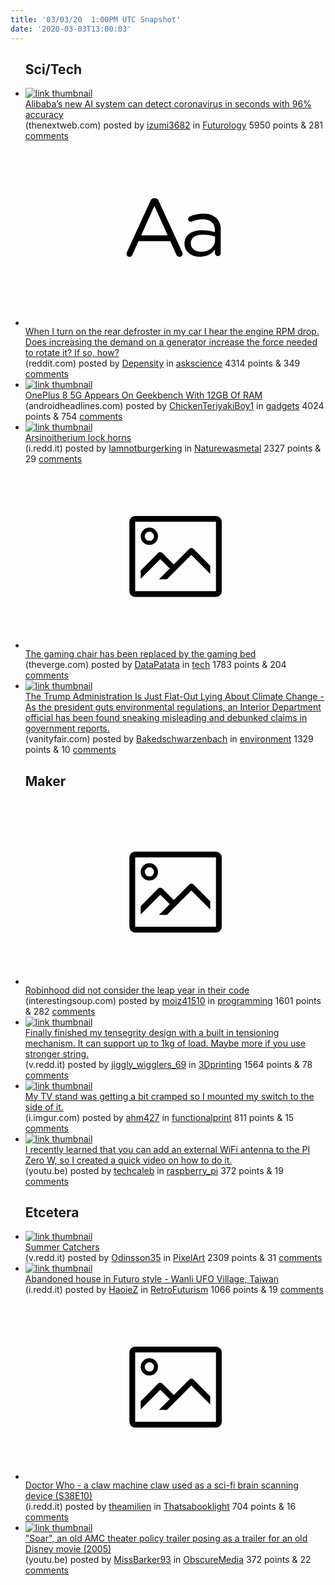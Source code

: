 ```yaml
---
title: '03/03/20  1:00PM UTC Snapshot'
date: '2020-03-03T13:00:03'
---
```

<ul>
<h2>Sci/Tech</h2>

<li><a href='https://thenextweb.com/neural/2020/03/02/alibabas-new-ai-system-can-detect-coronavirus-in-seconds-with-96-accuracy/'><img src='https://b.thumbs.redditmedia.com/svS32wUOzH6Ipf_qDDKyJXhjNuOgOIBCymkKUMHnQqA.jpg' alt='link thumbnail'></a><div><div class='linkTitle'><a href='https://thenextweb.com/neural/2020/03/02/alibabas-new-ai-system-can-detect-coronavirus-in-seconds-with-96-accuracy/'>Alibaba’s new AI system can detect coronavirus in seconds with 96% accuracy</a></div>(thenextweb.com) posted by <a href='https://www.reddit.com/user/izumi3682'>izumi3682</a> in <a href='https://www.reddit.com/r/Futurology'>Futurology</a> 5950 points & 281 <a href='https://www.reddit.com/r/Futurology/comments/fclsio/alibabas_new_ai_system_can_detect_coronavirus_in/'>comments</a></div></li>

<li><a href='https://www.reddit.com/r/askscience/comments/fchgo3/when_i_turn_on_the_rear_defroster_in_my_car_i/'><svg version='1.1' viewBox='-34 -12 104 64' preserveAspectRatio='xMidYMid slice' xmlns='http://www.w3.org/2000/svg' xmlns:xlink='http://www.w3.org/1999/xlink'>
    <title>text link thumbnail</title>
    <path d='M12.19,8.84a1.45,1.45,0,0,0-1.4-1h-.12a1.46,1.46,0,0,0-1.42,1L1.14,26.56a1.29,1.29,0,0,0-.14.59,1,1,0,0,0,1,1,1.12,1.12,0,0,0,1.08-.77l2.08-4.65h11l2.08,4.59a1.24,1.24,0,0,0,1.12.83,1.08,1.08,0,0,0,1.08-1.08,1.64,1.64,0,0,0-.14-.57ZM6.08,20.71l4.59-10.22,4.6,10.22Z'>
    </path>
    <path d='M32.24,14.78A6.35,6.35,0,0,0,27.6,13.2a11.36,11.36,0,0,0-4.7,1,1,1,0,0,0-.58.89,1,1,0,0,0,.94.92,1.23,1.23,0,0,0,.39-.08,8.87,8.87,0,0,1,3.72-.81c2.7,0,4.28,1.33,4.28,3.92v.5a15.29,15.29,0,0,0-4.42-.61c-3.64,0-6.14,1.61-6.14,4.64v.05c0,2.95,2.7,4.48,5.37,4.48a6.29,6.29,0,0,0,5.19-2.48V26.9a1,1,0,0,0,1,1,1,1,0,0,0,1-1.06V19A5.71,5.71,0,0,0,32.24,14.78Zm-.56,7.7c0,2.28-2.17,3.89-4.81,3.89-1.94,0-3.61-1.06-3.61-2.86v-.06c0-1.8,1.5-3,4.2-3a15.2,15.2,0,0,1,4.22.61Z'>
    </path>
    </svg></a><div><div class='linkTitle'><a href='https://www.reddit.com/r/askscience/comments/fchgo3/when_i_turn_on_the_rear_defroster_in_my_car_i/'>When I turn on the rear defroster in my car I hear the engine RPM drop. Does increasing the demand on a generator increase the force needed to rotate it? If so, how?</a></div>(reddit.com) posted by <a href='https://www.reddit.com/user/Depensity'>Depensity</a> in <a href='https://www.reddit.com/r/askscience'>askscience</a> 4314 points & 349 <a href='https://www.reddit.com/r/askscience/comments/fchgo3/when_i_turn_on_the_rear_defroster_in_my_car_i/'>comments</a></div></li>

<li><a href='https://www.androidheadlines.com/2020/03/oneplus-8-5g-geekbench.html'><img src='https://a.thumbs.redditmedia.com/Cjmo4RUC8dIG_RYy7CCl6E2rxKddQ5YDNczxSwySL74.jpg' alt='link thumbnail'></a><div><div class='linkTitle'><a href='https://www.androidheadlines.com/2020/03/oneplus-8-5g-geekbench.html'>OnePlus 8 5G Appears On Geekbench With 12GB Of RAM</a></div>(androidheadlines.com) posted by <a href='https://www.reddit.com/user/ChickenTeriyakiBoy1'>ChickenTeriyakiBoy1</a> in <a href='https://www.reddit.com/r/gadgets'>gadgets</a> 4024 points & 754 <a href='https://www.reddit.com/r/gadgets/comments/fccbp6/oneplus_8_5g_appears_on_geekbench_with_12gb_of_ram/'>comments</a></div></li>

<li><a href='https://i.redd.it/e550shxa5bk41.jpg'><img src='https://b.thumbs.redditmedia.com/ftGJJ2f_jw6WCGho0vLE0tQ1ilHCekhEJU4N_UrA-Dg.jpg' alt='link thumbnail'></a><div><div class='linkTitle'><a href='https://i.redd.it/e550shxa5bk41.jpg'>Arsinoitherium lock horns</a></div>(i.redd.it) posted by <a href='https://www.reddit.com/user/Iamnotburgerking'>Iamnotburgerking</a> in <a href='https://www.reddit.com/r/Naturewasmetal'>Naturewasmetal</a> 2327 points & 29 <a href='https://www.reddit.com/r/Naturewasmetal/comments/fch2j6/arsinoitherium_lock_horns/'>comments</a></div></li>

<li><a href='https://www.theverge.com/2020/3/2/21161517/gamer-bed-bauhutte-gaming-furniture-price-design'><svg version='1.1' viewBox='-34 -14 104 64' preserveAspectRatio='xMidYMid meet' xmlns='http://www.w3.org/2000/svg' xmlns:xlink='http://www.w3.org/1999/xlink'>
    <title>link thumbnail</title>
    <path d='M32,4H4A2,2,0,0,0,2,6V30a2,2,0,0,0,2,2H32a2,2,0,0,0,2-2V6A2,2,0,0,0,32,4ZM4,30V6H32V30Z'></path>
    <path d='M8.92,14a3,3,0,1,0-3-3A3,3,0,0,0,8.92,14Zm0-4.6A1.6,1.6,0,1,1,7.33,11,1.6,1.6,0,0,1,8.92,9.41Z'></path>
    <path d='M22.78,15.37l-5.4,5.4-4-4a1,1,0,0,0-1.41,0L5.92,22.9v2.83l6.79-6.79L16,22.18l-3.75,3.75H15l8.45-8.45L30,24V21.18l-5.81-5.81A1,1,0,0,0,22.78,15.37Z'></path>
    </svg></a><div><div class='linkTitle'><a href='https://www.theverge.com/2020/3/2/21161517/gamer-bed-bauhutte-gaming-furniture-price-design'>The gaming chair has been replaced by the gaming bed</a></div>(theverge.com) posted by <a href='https://www.reddit.com/user/DataPatata'>DataPatata</a> in <a href='https://www.reddit.com/r/tech'>tech</a> 1783 points & 204 <a href='https://www.reddit.com/r/tech/comments/fcji5y/the_gaming_chair_has_been_replaced_by_the_gaming/'>comments</a></div></li>

<li><a href='https://www.vanityfair.com/news/2020/03/the-trump-administration-is-just-flat-out-lying-about-climate-change'><img src='https://b.thumbs.redditmedia.com/6FWcYTB5LcYeRf4r-B1aXTsIu2faio5D5uDgnKFo4qk.jpg' alt='link thumbnail'></a><div><div class='linkTitle'><a href='https://www.vanityfair.com/news/2020/03/the-trump-administration-is-just-flat-out-lying-about-climate-change'>The Trump Administration Is Just Flat-Out Lying About Climate Change - As the president guts environmental regulations, an Interior Department official has been found sneaking misleading and debunked claims in government reports.</a></div>(vanityfair.com) posted by <a href='https://www.reddit.com/user/Bakedschwarzenbach'>Bakedschwarzenbach</a> in <a href='https://www.reddit.com/r/environment'>environment</a> 1329 points & 10 <a href='https://www.reddit.com/r/environment/comments/fckqgv/the_trump_administration_is_just_flatout_lying/'>comments</a></div></li>

<h2>Maker</h2>

<li><a href='https://www.interestingsoup.com/robinhood-app-down/'><svg version='1.1' viewBox='-34 -14 104 64' preserveAspectRatio='xMidYMid meet' xmlns='http://www.w3.org/2000/svg' xmlns:xlink='http://www.w3.org/1999/xlink'>
    <title>link thumbnail</title>
    <path d='M32,4H4A2,2,0,0,0,2,6V30a2,2,0,0,0,2,2H32a2,2,0,0,0,2-2V6A2,2,0,0,0,32,4ZM4,30V6H32V30Z'></path>
    <path d='M8.92,14a3,3,0,1,0-3-3A3,3,0,0,0,8.92,14Zm0-4.6A1.6,1.6,0,1,1,7.33,11,1.6,1.6,0,0,1,8.92,9.41Z'></path>
    <path d='M22.78,15.37l-5.4,5.4-4-4a1,1,0,0,0-1.41,0L5.92,22.9v2.83l6.79-6.79L16,22.18l-3.75,3.75H15l8.45-8.45L30,24V21.18l-5.81-5.81A1,1,0,0,0,22.78,15.37Z'></path>
    </svg></a><div><div class='linkTitle'><a href='https://www.interestingsoup.com/robinhood-app-down/'>Robinhood did not consider the leap year in their code</a></div>(interestingsoup.com) posted by <a href='https://www.reddit.com/user/moiz41510'>moiz41510</a> in <a href='https://www.reddit.com/r/programming'>programming</a> 1601 points & 282 <a href='https://www.reddit.com/r/programming/comments/fcluv3/robinhood_did_not_consider_the_leap_year_in_their/'>comments</a></div></li>

<li><a href='https://v.redd.it/ztpr0snmedk41'><img src='https://b.thumbs.redditmedia.com/ZLHECQopvqUy8EkGF2kOBFRJwMf3cwEHJtAhGplnfWY.jpg' alt='link thumbnail'></a><div><div class='linkTitle'><a href='https://v.redd.it/ztpr0snmedk41'>Finally finished my tensegrity design with a built in tensioning mechanism. It can support up to 1kg of load. Maybe more if you use stronger string.</a></div>(v.redd.it) posted by <a href='https://www.reddit.com/user/jiggly_wigglers_69'>jiggly_wigglers_69</a> in <a href='https://www.reddit.com/r/3Dprinting'>3Dprinting</a> 1564 points & 78 <a href='https://www.reddit.com/r/3Dprinting/comments/fcnum5/finally_finished_my_tensegrity_design_with_a/'>comments</a></div></li>

<li><a href='https://i.imgur.com/EYnMyEM.jpg'><img src='https://b.thumbs.redditmedia.com/uFKxhkyw355_XN7y9xuj-prICZs5AGFGURdMLaEL0XQ.jpg' alt='link thumbnail'></a><div><div class='linkTitle'><a href='https://i.imgur.com/EYnMyEM.jpg'>My TV stand was getting a bit cramped so I mounted my switch to the side of it.</a></div>(i.imgur.com) posted by <a href='https://www.reddit.com/user/ahm427'>ahm427</a> in <a href='https://www.reddit.com/r/functionalprint'>functionalprint</a> 811 points & 15 <a href='https://www.reddit.com/r/functionalprint/comments/fcjfu0/my_tv_stand_was_getting_a_bit_cramped_so_i/'>comments</a></div></li>

<li><a href='https://youtu.be/Y648CjIiEv8'><img src='https://b.thumbs.redditmedia.com/b_FKKHIVbnAnlGBzAM7L8cCW1dyLZ2toQc2UbjH1bQY.jpg' alt='link thumbnail'></a><div><div class='linkTitle'><a href='https://youtu.be/Y648CjIiEv8'>I recently learned that you can add an external WiFi antenna to the PI Zero W, so I created a quick video on how to do it.</a></div>(youtu.be) posted by <a href='https://www.reddit.com/user/techcaleb'>techcaleb</a> in <a href='https://www.reddit.com/r/raspberry_pi'>raspberry_pi</a> 372 points & 19 <a href='https://www.reddit.com/r/raspberry_pi/comments/fcdvcl/i_recently_learned_that_you_can_add_an_external/'>comments</a></div></li>

<h2>Etcetera</h2>

<li><a href='https://v.redd.it/fbcfzspkeek41'><img src='https://a.thumbs.redditmedia.com/OcD-GjFHH2rgOpxGEi8IQzin2OAO8Ip9Uf1fL0_OVb8.jpg' alt='link thumbnail'></a><div><div class='linkTitle'><a href='https://v.redd.it/fbcfzspkeek41'>Summer Catchers</a></div>(v.redd.it) posted by <a href='https://www.reddit.com/user/Odinsson35'>Odinsson35</a> in <a href='https://www.reddit.com/r/PixelArt'>PixelArt</a> 2309 points & 31 <a href='https://www.reddit.com/r/PixelArt/comments/fcq9oc/summer_catchers/'>comments</a></div></li>

<li><a href='https://i.redd.it/1r1qkv49ndk41.jpg'><img src='https://b.thumbs.redditmedia.com/dXKmgm3xpiimrHm23AC00-rT5vKFzvTlnt5kQBkzwCo.jpg' alt='link thumbnail'></a><div><div class='linkTitle'><a href='https://i.redd.it/1r1qkv49ndk41.jpg'>Abandoned house in Futuro style - Wanli UFO Village, Taiwan</a></div>(i.redd.it) posted by <a href='https://www.reddit.com/user/HaoieZ'>HaoieZ</a> in <a href='https://www.reddit.com/r/RetroFuturism'>RetroFuturism</a> 1066 points & 19 <a href='https://www.reddit.com/r/RetroFuturism/comments/fcohiy/abandoned_house_in_futuro_style_wanli_ufo_village/'>comments</a></div></li>

<li><a href='https://i.redd.it/ljyc8bcqrbk41.png'><svg version='1.1' viewBox='-34 -14 104 64' preserveAspectRatio='xMidYMid meet' xmlns='http://www.w3.org/2000/svg' xmlns:xlink='http://www.w3.org/1999/xlink'>
    <title>link thumbnail</title>
    <path d='M32,4H4A2,2,0,0,0,2,6V30a2,2,0,0,0,2,2H32a2,2,0,0,0,2-2V6A2,2,0,0,0,32,4ZM4,30V6H32V30Z'></path>
    <path d='M8.92,14a3,3,0,1,0-3-3A3,3,0,0,0,8.92,14Zm0-4.6A1.6,1.6,0,1,1,7.33,11,1.6,1.6,0,0,1,8.92,9.41Z'></path>
    <path d='M22.78,15.37l-5.4,5.4-4-4a1,1,0,0,0-1.41,0L5.92,22.9v2.83l6.79-6.79L16,22.18l-3.75,3.75H15l8.45-8.45L30,24V21.18l-5.81-5.81A1,1,0,0,0,22.78,15.37Z'></path>
    </svg></a><div><div class='linkTitle'><a href='https://i.redd.it/ljyc8bcqrbk41.png'>Doctor Who - a claw machine claw used as a sci-fi brain scanning device (S38E10)</a></div>(i.redd.it) posted by <a href='https://www.reddit.com/user/theamilien'>theamilien</a> in <a href='https://www.reddit.com/r/Thatsabooklight'>Thatsabooklight</a> 704 points & 16 <a href='https://www.reddit.com/r/Thatsabooklight/comments/fcj3ky/doctor_who_a_claw_machine_claw_used_as_a_scifi/'>comments</a></div></li>

<li><a href='https://youtu.be/NvkHPety7ho'><img src='https://b.thumbs.redditmedia.com/-V7_YAr-0Sl3Hb6k5hP9O-76PLFbsk6bfOQnLURbwZU.jpg' alt='link thumbnail'></a><div><div class='linkTitle'><a href='https://youtu.be/NvkHPety7ho'>"Soar", an old AMC theater policy trailer posing as a trailer for an old Disney movie (2005)</a></div>(youtu.be) posted by <a href='https://www.reddit.com/user/MissBarker93'>MissBarker93</a> in <a href='https://www.reddit.com/r/ObscureMedia'>ObscureMedia</a> 372 points & 22 <a href='https://www.reddit.com/r/ObscureMedia/comments/fcc0r7/soar_an_old_amc_theater_policy_trailer_posing_as/'>comments</a></div></li>

</ul>

